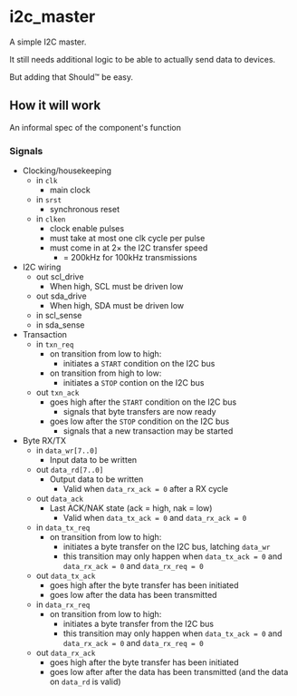 # i2c_master

A simple I2C master.

It still needs additional logic to be able to actually send data to devices.

But adding that Should™ be easy.

## How it will work

An informal spec of the component's function

### Signals

- Clocking/housekeeping
    - in `clk`
        - main clock
    - in `srst`
        - synchronous reset
    - in `clken`
        - clock enable pulses
        - must take at most one clk cycle per pulse
        - must come in at 2× the I2C transfer speed
            - = 200kHz for 100kHz transmissions
- I2C wiring
    - out scl_drive
        - When high, SCL must be driven low
    - out sda_drive
        - When high, SDA must be driven low
    - in scl_sense
    - in sda_sense
- Transaction
    - in `txn_req`
        - on transition from low to high:
            - initiates a `START` condition on the I2C bus
        - on transition from high to low:
            - initiates a `STOP` contion on the I2C bus
    - out `txn_ack`
        - goes high after the `START` condition on the I2C bus
            - signals that byte transfers are now ready
        - goes low after the `STOP` condition on the I2C bus
            - signals that a new transaction may be started
- Byte RX/TX
    - in `data_wr[7..0]`
        - Input data to be written
    - out `data_rd[7..0]`
        - Output data to be written
            - Valid when `data_rx_ack = 0` after a RX cycle
    - out `data_ack`
        - Last ACK/NAK state (ack = high, nak = low)
            - Valid when `data_tx_ack = 0` and `data_rx_ack = 0`
    - in `data_tx_req`
        - on transition from low to high:
            - initiates a byte transfer on the I2C bus, latching `data_wr`
            - this transition may only happen when
                `data_tx_ack = 0` and `data_rx_ack = 0` and `data_rx_req = 0`
    - out `data_tx_ack`
        - goes high after the byte transfer has been initiated
        - goes low after the data has been transmitted
    - in `data_rx_req`
        - on transition from low to high:
            - initiates a byte transfer from the I2C bus
            - this transition may only happen when
                `data_tx_ack = 0` and `data_rx_ack = 0` and `data_rx_req = 0`
    - out `data_rx_ack`
        - goes high after the byte transfer has been initiated
        - goes low after after the data has been transmitted (and the data on `data_rd` is valid)